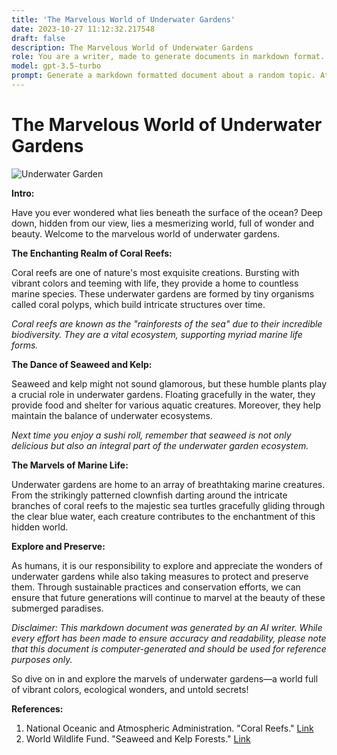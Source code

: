 ```yaml
---
title: 'The Marvelous World of Underwater Gardens'
date: 2023-10-27 11:12:32.217548
draft: false
description: The Marvelous World of Underwater Gardens
role: You are a writer, made to generate documents in markdown format. It is very important that all of the documents you generate are in valid markdown format.
model: gpt-3.5-turbo
prompt: Generate a markdown formatted document about a random topic. At the bottom, include a disclaimer explaining that the document was generated by you. The first line of the document should be the title. Make sure that the entire document is in proper markdown format, using a mix of various tags to make the document visually appealing.
---
```


# The Marvelous World of Underwater Gardens

![Underwater Garden](https://www.example.com/images/underwater-garden.jpg)

**Intro:**

Have you ever wondered what lies beneath the surface of the ocean? Deep down, hidden from our view, lies a mesmerizing world, full of wonder and beauty. Welcome to the marvelous world of underwater gardens.

**The Enchanting Realm of Coral Reefs:**

Coral reefs are one of nature's most exquisite creations. Bursting with vibrant colors and teeming with life, they provide a home to countless marine species. These underwater gardens are formed by tiny organisms called coral polyps, which build intricate structures over time.

*Coral reefs are known as the "rainforests of the sea" due to their incredible biodiversity. They are a vital ecosystem, supporting myriad marine life forms.*

**The Dance of Seaweed and Kelp:**

Seaweed and kelp might not sound glamorous, but these humble plants play a crucial role in underwater gardens. Floating gracefully in the water, they provide food and shelter for various aquatic creatures. Moreover, they help maintain the balance of underwater ecosystems.

*Next time you enjoy a sushi roll, remember that seaweed is not only delicious but also an integral part of the underwater garden ecosystem.*

**The Marvels of Marine Life:**

Underwater gardens are home to an array of breathtaking marine creatures. From the strikingly patterned clownfish darting around the intricate branches of coral reefs to the majestic sea turtles gracefully gliding through the clear blue water, each creature contributes to the enchantment of this hidden world.

**Explore and Preserve:**

As humans, it is our responsibility to explore and appreciate the wonders of underwater gardens while also taking measures to protect and preserve them. Through sustainable practices and conservation efforts, we can ensure that future generations will continue to marvel at the beauty of these submerged paradises.

*Disclaimer: This markdown document was generated by an AI writer. While every effort has been made to ensure accuracy and readability, please note that this document is computer-generated and should be used for reference purposes only.*

So dive on in and explore the marvels of underwater gardens—a world full of vibrant colors, ecological wonders, and untold secrets!

**References:**

1. National Oceanic and Atmospheric Administration. "Coral Reefs." [Link](https://oceanservice.noaa.gov/facts/coral.html)
2. World Wildlife Fund. "Seaweed and Kelp Forests." [Link](https://www.worldwildlife.org/habitats/seaweed-and-kelp-forests)
